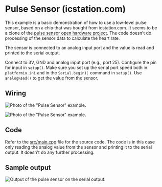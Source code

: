 # Pulse Sensor (icstation.com)

This example is a basic demonstration of how to use a low-level pulse sensor,
based on a chip that was bought from icstation.com. It seems to be a clone
of the [pulse sensor open hardware project](https://pulsesensor.com/pages/open-hardware).
The code doesn't do processing of the sensor data to calculate the heart rate.

The sensor is connected to an analog input port and the value is read and printed to the serial output.

Connect to 3V, GND and analog input port (e.g., port $25$). Configure the
pin for input in `setup()`. Make sure you set up the serial port speed
both in `platformio.ini` and in the `Serial.begin()` command in `setup()`. Use
`analogRead()` to get the value from the sensor.

## Wiring

![Photo of the \"Pulse Sensor\"
example.](./media/wiring-pulse-sensor-1.jpeg)

![Photo of the \"Pulse Sensor\"
example.](./media/wiring-pulse-sensor-2.jpeg)

## Code

Refer to the [src/main.cpp](src/main.cpp) file for the source code.
The code is in this case only reading the analog value from the sensor and
printing it to the serial output. It doesn't do any further processing.

## Sample output

![Output of the pulse sensor on the serial
output.](./media/pulse-sensor-output.png)
